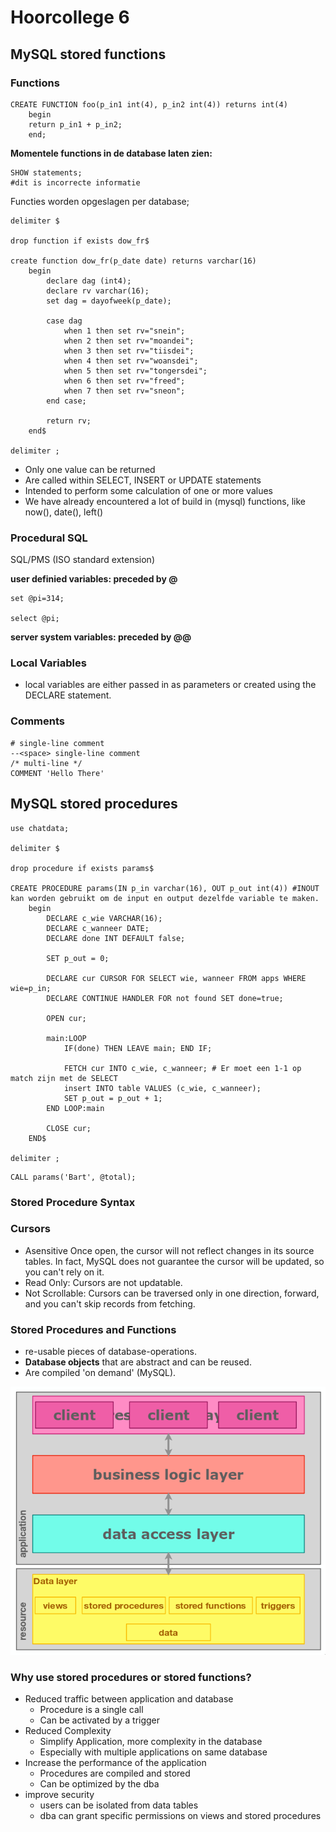 # Hoorcollege 6
## MySQL stored functions

### Functions

```
CREATE FUNCTION foo(p_in1 int(4), p_in2 int(4)) returns int(4)
	begin
	return p_in1 + p_in2;
	end;
```

**Momentele functions in de database laten zien:**

```
SHOW statements;
#dit is incorrecte informatie
```

Functies worden opgeslagen per database;

```
delimiter $

drop function if exists dow_fr$

create function dow_fr(p_date date) returns varchar(16)
	begin
		declare dag (int4);
		declare rv varchar(16);
		set dag = dayofweek(p_date);
		
		case dag
			when 1 then set rv="snein";
			when 2 then set rv="moandei";
			when 3 then set rv="tiisdei";
			when 4 then set rv="woansdei";
			when 5 then set rv="tongersdei";
			when 6 then set rv="freed";
			when 7 then set rv="sneon";
		end case;
		
		return rv;
	end$
	
delimiter ;
```

* Only one value can be returned
* Are called within SELECT, INSERT or UPDATE statements
* Intended to perform some calculation of one or more values
* We have already encountered a lot of build in (mysql) functions, like now(), date(), left()

### Procedural SQL

SQL/PMS (ISO standard extension)

**user definied variables: preceded by @**

```
set @pi=314;

select @pi;
```

**server system variables: preceded by @@**

### Local Variables
* local variables are either passed in as parameters or created using the DECLARE statement.

### Comments

```
# single-line comment
--<space> single-line comment
/* multi-line */
COMMENT 'Hello There'
```

## MySQL stored procedures

```
use chatdata;

delimiter $

drop procedure if exists params$

CREATE PROCEDURE params(IN p_in varchar(16), OUT p_out int(4)) #INOUT kan worden gebruikt om de input en output dezelfde variable te maken.
	begin
		DECLARE c_wie VARCHAR(16);
		DECLARE c_wanneer DATE;
		DECLARE done INT DEFAULT false;
	
		SET p_out = 0;
	
		DECLARE cur CURSOR FOR SELECT wie, wanneer FROM apps WHERE wie=p_in;
		DECLARE CONTINUE HANDLER FOR not found SET done=true;
		
		OPEN cur;
		
		main:LOOP
			IF(done) THEN LEAVE main; END IF;
			
			FETCH cur INTO c_wie, c_wanneer; # Er moet een 1-1 op match zijn met de SELECT
			insert INTO table VALUES (c_wie, c_wanneer);
			SET p_out = p_out + 1;
		END LOOP:main
	
		CLOSE cur;
	END$
	
delimiter ;
```

```
CALL params('Bart', @total);
```

### Stored Procedure Syntax

### Cursors

* Asensitive  Once open, the cursor will not reflect changes in its source tables. In fact, MySQL does not guarantee the cursor will be updated, so you can't rely on it. 
* Read Only: Cursors are not updatable. 
* Not Scrollable: Cursors can be traversed only in one direction, forward, and you can't skip records from fetching.

### Stored Procedures and Functions

* re-usable pieces of database-operations. 
* **Database objects** that are abstract and can be reused.
* Are compiled 'on demand' (MySQL). 

![](files/7.png)

### Why use stored procedures or stored functions?

* Reduced traffic between application and database
	* Procedure is a single call
	* Can be activated by a trigger
* Reduced Complexity
	* Simplify Application, more complexity in the database
	* Especially with multiple applications on same database
* Increase the performance of the application
	* Procedures are compiled and stored
	* Can be optimized by the dba
* improve security 
	* users can be isolated from data tables
	* dba can grant specific permissions on views and stored procedures
